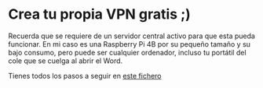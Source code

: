 # Crea tu propia VPN gratis ;)

Recuerda que se requiere de un servidor central activo para que esta pueda funcionar. En mi caso es una Raspberry Pi 4B por su pequeño tamaño y su bajo consumo, pero puede ser cualquier ordenador, incluso tu portátil del cole que se cuelga al abrir el Word.

Tienes todos los pasos a seguir en [este fichero](CreateVPN.txt)

